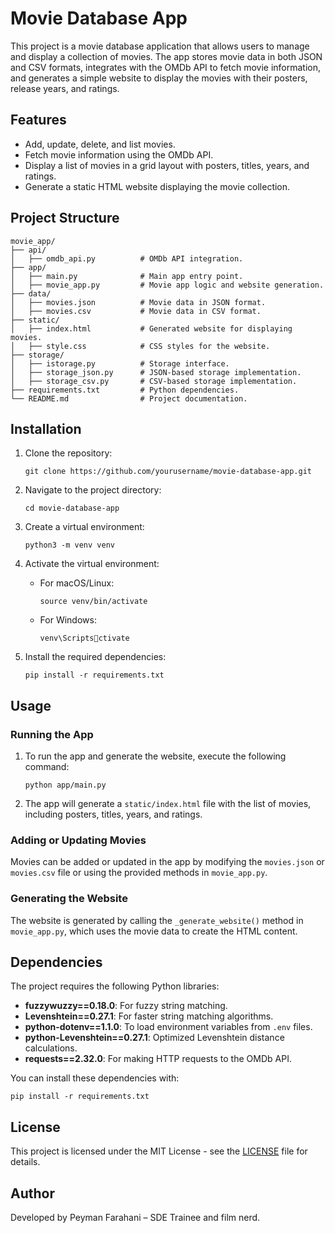 
# Movie Database App

This project is a movie database application that allows users to manage and display a collection of movies. The app stores movie data in both JSON and CSV formats, integrates with the OMDb API to fetch movie information, and generates a simple website to display the movies with their posters, release years, and ratings.

## Features

- Add, update, delete, and list movies.
- Fetch movie information using the OMDb API.
- Display a list of movies in a grid layout with posters, titles, years, and ratings.
- Generate a static HTML website displaying the movie collection.

## Project Structure

```
movie_app/
├── api/
│   ├── omdb_api.py          # OMDb API integration.
├── app/
│   ├── main.py              # Main app entry point.
│   ├── movie_app.py         # Movie app logic and website generation.
├── data/
│   ├── movies.json          # Movie data in JSON format.
│   ├── movies.csv           # Movie data in CSV format.
├── static/
│   ├── index.html           # Generated website for displaying movies.
│   ├── style.css            # CSS styles for the website.
├── storage/
│   ├── istorage.py          # Storage interface.
│   ├── storage_json.py      # JSON-based storage implementation.
│   ├── storage_csv.py       # CSV-based storage implementation.
├── requirements.txt         # Python dependencies.
└── README.md                # Project documentation.
```

## Installation

1. Clone the repository:

   ```
   git clone https://github.com/yourusername/movie-database-app.git
   ```

2. Navigate to the project directory:

   ```
   cd movie-database-app
   ```

3. Create a virtual environment:

   ```
   python3 -m venv venv
   ```

4. Activate the virtual environment:

   - For macOS/Linux:
     ```
     source venv/bin/activate
     ```
   - For Windows:
     ```
     venv\Scriptsctivate
     ```

5. Install the required dependencies:

   ```
   pip install -r requirements.txt
   ```

## Usage

### Running the App

1. To run the app and generate the website, execute the following command:

   ```
   python app/main.py
   ```

2. The app will generate a `static/index.html` file with the list of movies, including posters, titles, years, and ratings.

### Adding or Updating Movies

Movies can be added or updated in the app by modifying the `movies.json` or `movies.csv` file or using the provided methods in `movie_app.py`.

### Generating the Website

The website is generated by calling the `_generate_website()` method in `movie_app.py`, which uses the movie data to create the HTML content.

## Dependencies

The project requires the following Python libraries:

- **fuzzywuzzy==0.18.0**: For fuzzy string matching.
- **Levenshtein==0.27.1**: For faster string matching algorithms.
- **python-dotenv==1.1.0**: To load environment variables from `.env` files.
- **python-Levenshtein==0.27.1**: Optimized Levenshtein distance calculations.
- **requests==2.32.0**: For making HTTP requests to the OMDb API.

You can install these dependencies with:

```
pip install -r requirements.txt
```

## License

This project is licensed under the MIT License - see the [LICENSE](LICENSE) file for details.

## Author

Developed by Peyman Farahani – SDE Trainee and film nerd.
